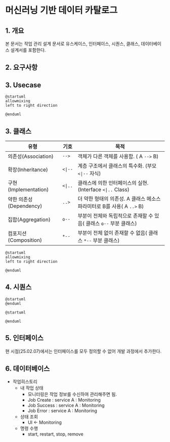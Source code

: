 # 머신러닝 기반 데이터 카탈로그

## 1. 개요

본 문서는 작업 관리 설계 문서로 유스케이스, 인터페이스, 시퀀스, 클래스, 데이터베이스 설계서를 포함한다.

## 2. 요구사항

## 3. Usecase

```plantuml
@startuml
allowmixing
left to right direction

@enduml
```

## 3. 클래스

| 유형                    | 기호    | 목적                                                                   |
| ----------------------- | ------- | ---------------------------------------------------------------------- |
| 의존성(Association)     | `-->`   | 객체가 다른 객체를 사용함. ( A `-->` B)                                |
| 확장(Inheritance)       | `<\|--` | 계층 구조에서 클래스의 특수화. (부모 `<\|--` 자식)                     |
| 구현(Implementation)    | `<\|..` | 클래스에 의한 인터페이스의 실현. (Interface `<\|..` Class)             |
| 약한 의존성(Dependency) | `..>`   | 더 약한 형태의 의존성. A 클래스 메소스 파라미터로 B를 사용( A `..>` B) |
| 집합(Aggregation)       | `o--`   | 부분이 전체와 독립적으로 존재할 수 있음( 클래스 `o--` 부분 클래스)     |
| 컴포지션(Composition)   | `*--`   | 부분이 전체 없이 존재할 수 없음( 클래스 `*--` 부분 클래스)             |

```plantuml
@startuml
allowmixing
left to right direction

@enduml
```

## 4. 시퀀스

```plantuml
@startuml
@enduml
```

```plantuml
@startuml

@enduml
```

## 5. 인터페이스

현 시점(25.02.07)에서는 인터페이스를 모두 정의할 수 없어 개발 과정에서 추가한다.  

## 6. 데이터베이스

- 작업히스토리
  - 내 작업 상태  
    - 모니터링은 작업 정보를 수신하여 관리해주면 됨.
    - Job Create : service A : Monitoring
    - Job Success : service A : Monitoring
    - Job Error : service A : Monitoring
  - 상태 조회
    - UI <- Monitoring
  - 명령 수행  
    - start, restart, stop, remove  
